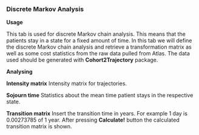 ### Discrete Markov Analysis

**Usage** 

This tab is used for discrete Markov chain analysis. This means that the patients stay in a state for a fixed amount of time. In this tab we will define the discrete Markov chain analysis and retrieve a transformation matrix as well as some cost statistics from the raw data pulled from Atlas. The data used should be generated with **Cohort2Trajectory** package.

**Analysing**

**Intensity matrix**
Intensity matrix for trajectories.

**Sojourn time**
Statistics about the mean time patient stays in the respective state.

**Transition matrix**
Insert the transition time in years. For example 1 day is 0.00273785 of 1 year.
After pressing **Calculate!** button the calculated transition matrix is shown.